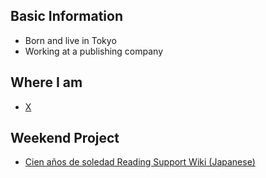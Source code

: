 ## Basic Information
- Born and live in Tokyo
- Working at a publishing company
## Where I am
- [X](https://x.com/analekt/)
## Weekend Project
- [Cien años de soledad Reading Support Wiki (Japanese)](http://macondo.wiki/)
